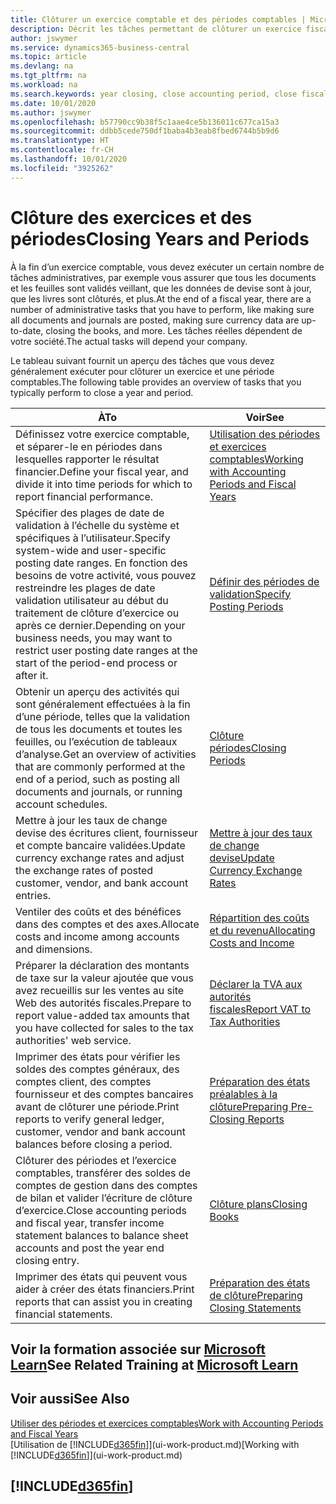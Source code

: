 ```yaml
---
title: Clôturer un exercice comptable et des périodes comptables | Microsoft Docs
description: Décrit les tâches permettant de clôturer un exercice fiscal ou une période comptable, par exemple, en vérifiant que les documents et les feuilles sont validés et en vérifiant les soldes bancaires.
author: jswymer
ms.service: dynamics365-business-central
ms.topic: article
ms.devlang: na
ms.tgt_pltfrm: na
ms.workload: na
ms.search.keywords: year closing, close accounting period, close fiscal year, bank account detailed trial balance
ms.date: 10/01/2020
ms.author: jswymer
ms.openlocfilehash: b57790cc9b38f5c1aae4ce5b136011c677ca15a3
ms.sourcegitcommit: ddbb5cede750df1baba4b3eab8fbed6744b5b9d6
ms.translationtype: HT
ms.contentlocale: fr-CH
ms.lasthandoff: 10/01/2020
ms.locfileid: "3925262"
---
```

# <a name="closing-years-and-periods"></a><span data-ttu-id="a85b3-103">Clôture des exercices et des périodes</span><span class="sxs-lookup"><span data-stu-id="a85b3-103">Closing Years and Periods</span></span>

<span data-ttu-id="a85b3-104">À la fin d’un exercice comptable, vous devez exécuter un certain nombre de tâches administratives, par exemple vous assurer que tous les documents et les feuilles sont validés veillant, que les données de devise sont à jour, que les livres sont clôturés, et plus.</span><span class="sxs-lookup"><span data-stu-id="a85b3-104">At the end of a fiscal year, there are a number of administrative tasks that you have to perform, like making sure all documents and journals are posted, making sure currency data are up-to-date, closing the books, and more.</span></span> <span data-ttu-id="a85b3-105">Les tâches réelles dépendent de votre société.</span><span class="sxs-lookup"><span data-stu-id="a85b3-105">The actual tasks will depend your company.</span></span>

<span data-ttu-id="a85b3-106">Le tableau suivant fournit un aperçu des tâches que vous devez généralement exécuter pour clôturer un exercice et une période comptables.</span><span class="sxs-lookup"><span data-stu-id="a85b3-106">The following table provides an overview of tasks that you typically perform to close a year and period.</span></span>

| <span data-ttu-id="a85b3-107">À</span><span class="sxs-lookup"><span data-stu-id="a85b3-107">To</span></span> | <span data-ttu-id="a85b3-108">Voir</span><span class="sxs-lookup"><span data-stu-id="a85b3-108">See</span></span> |
| --- | --- |
| <span data-ttu-id="a85b3-109">Définissez votre exercice comptable, et séparer-le en périodes dans lesquelles rapporter le résultat financier.</span><span class="sxs-lookup"><span data-stu-id="a85b3-109">Define your fiscal year, and divide it into time periods for which to report financial performance.</span></span> | [<span data-ttu-id="a85b3-110">Utilisation des périodes et exercices comptables</span><span class="sxs-lookup"><span data-stu-id="a85b3-110">Working with Accounting Periods and Fiscal Years</span></span>](finance-accounting-periods-and-fiscal-years.md)|
| <span data-ttu-id="a85b3-111">Spécifier des plages de date de validation à l’échelle du système et spécifiques à l’utilisateur.</span><span class="sxs-lookup"><span data-stu-id="a85b3-111">Specify system-wide and user-specific posting date ranges.</span></span> <span data-ttu-id="a85b3-112">En fonction des besoins de votre activité, vous pouvez restreindre les plages de date validation utilisateur au début du traitement de clôture d’exercice ou après ce dernier.</span><span class="sxs-lookup"><span data-stu-id="a85b3-112">Depending on your business needs, you may want to restrict user posting date ranges at the start of the period-end process or after it.</span></span> |[<span data-ttu-id="a85b3-113">Définir des périodes de validation</span><span class="sxs-lookup"><span data-stu-id="a85b3-113">Specify Posting Periods</span></span>](finance-how-specify-posting-periods.md) |
| <span data-ttu-id="a85b3-114">Obtenir un aperçu des activités qui sont généralement effectuées à la fin d’une période, telles que la validation de tous les documents et toutes les feuilles, ou l’exécution de tableaux d’analyse.</span><span class="sxs-lookup"><span data-stu-id="a85b3-114">Get an overview of activities that are commonly performed at the end of a period, such as posting all documents and journals, or running account schedules.</span></span> |[<span data-ttu-id="a85b3-115">Clôture périodes</span><span class="sxs-lookup"><span data-stu-id="a85b3-115">Closing Periods</span></span>](year-how-complete-period-end-processes.md) |
| <span data-ttu-id="a85b3-116">Mettre à jour les taux de change devise des écritures client, fournisseur et compte bancaire validées.</span><span class="sxs-lookup"><span data-stu-id="a85b3-116">Update currency exchange rates and adjust the exchange rates of posted customer, vendor, and bank account entries.</span></span> |[<span data-ttu-id="a85b3-117">Mettre à jour des taux de change devise</span><span class="sxs-lookup"><span data-stu-id="a85b3-117">Update Currency Exchange Rates</span></span>](finance-how-update-currencies.md) |
| <span data-ttu-id="a85b3-118">Ventiler des coûts et des bénéfices dans des comptes et des axes.</span><span class="sxs-lookup"><span data-stu-id="a85b3-118">Allocate costs and income among accounts and dimensions.</span></span> |[<span data-ttu-id="a85b3-119">Répartition des coûts et du revenu</span><span class="sxs-lookup"><span data-stu-id="a85b3-119">Allocating Costs and Income</span></span>](year-allocate-costs-income.md) |
| <span data-ttu-id="a85b3-120">Préparer la déclaration des montants de taxe sur la valeur ajoutée que vous avez recueillis sur les ventes au site Web des autorités fiscales.</span><span class="sxs-lookup"><span data-stu-id="a85b3-120">Prepare to report value-added tax amounts that you have collected for sales to the tax authorities' web service.</span></span> |[<span data-ttu-id="a85b3-121">Déclarer la TVA aux autorités fiscales</span><span class="sxs-lookup"><span data-stu-id="a85b3-121">Report VAT to Tax Authorities</span></span>](finance-how-report-vat.md)|
| <span data-ttu-id="a85b3-122">Imprimer des états pour vérifier les soldes des comptes généraux, des comptes client, des comptes fournisseur et des comptes bancaires avant de clôturer une période.</span><span class="sxs-lookup"><span data-stu-id="a85b3-122">Print reports to verify general ledger, customer, vendor and bank account balances before closing a period.</span></span> |[<span data-ttu-id="a85b3-123">Préparation des états préalables à la clôture</span><span class="sxs-lookup"><span data-stu-id="a85b3-123">Preparing Pre-Closing Reports</span></span>](year-prepare-preclose-reports.md) |
| <span data-ttu-id="a85b3-124">Clôturer des périodes et l’exercice comptables, transférer des soldes de comptes de gestion dans des comptes de bilan et valider l’écriture de clôture d’exercice.</span><span class="sxs-lookup"><span data-stu-id="a85b3-124">Close accounting periods and fiscal year, transfer income statement balances to balance sheet accounts and post the year end closing entry.</span></span> |[<span data-ttu-id="a85b3-125">Clôture plans</span><span class="sxs-lookup"><span data-stu-id="a85b3-125">Closing Books</span></span>](year-close-books.md) |
| <span data-ttu-id="a85b3-126">Imprimer des états qui peuvent vous aider à créer des états financiers.</span><span class="sxs-lookup"><span data-stu-id="a85b3-126">Print reports that can assist you in creating financial statements.</span></span> |[<span data-ttu-id="a85b3-127">Préparation des états de clôture</span><span class="sxs-lookup"><span data-stu-id="a85b3-127">Preparing Closing Statements</span></span>](year-prepare-close-statement.md) |

## <a name="see-related-training-at-microsoft-learn"></a><span data-ttu-id="a85b3-128">Voir la formation associée sur [Microsoft Learn](/learn/modules/close-fiscal-year-dynamics-365-business-central/index)</span><span class="sxs-lookup"><span data-stu-id="a85b3-128">See Related Training at [Microsoft Learn](/learn/modules/close-fiscal-year-dynamics-365-business-central/index)</span></span>

## <a name="see-also"></a><span data-ttu-id="a85b3-129">Voir aussi</span><span class="sxs-lookup"><span data-stu-id="a85b3-129">See Also</span></span>

[<span data-ttu-id="a85b3-130">Utiliser des périodes et exercices comptables</span><span class="sxs-lookup"><span data-stu-id="a85b3-130">Work with Accounting Periods and Fiscal Years</span></span>](finance-accounting-periods-and-fiscal-years.md)  
<span data-ttu-id="a85b3-131">[Utilisation de [!INCLUDE[d365fin](includes/d365fin_md.md)]](ui-work-product.md)</span><span class="sxs-lookup"><span data-stu-id="a85b3-131">[Working with [!INCLUDE[d365fin](includes/d365fin_md.md)]](ui-work-product.md)</span></span>

## [!INCLUDE[d365fin](includes/free_trial_md.md)]  
